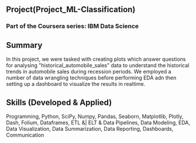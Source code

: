 ## Project(Project_ML-Classification)
### Part of the Coursera series: IBM Data Science
    
## Summary
In this project, we were tasked with creating plots which answer questions for analysing "historical_automobile_sales" data to understand the historical trends in automobile sales during recession periods.  We employed a number of data wrangling techniques before performing EDA adn then setting up a dashboard to visualize the results in realtime.

## Skills (Developed & Applied)
Programming, Python, SciPy, Numpy, Pandas, Seaborn, Matplotlib, Plotly, Dash, Folium, Dataframes, ETL &| ELT & Data Pipelines, Data Modeling, EDA, Data Visualization, Data Summarization, Data Reporting, Dashboards, Communication
    